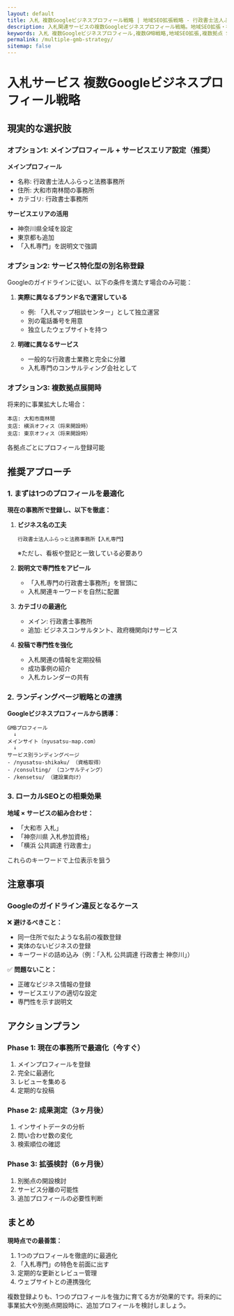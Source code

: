 ```yaml
---
layout: default
title: 入札 複数Googleビジネスプロフィール戦略 | 地域SEO拡張戦略 - 行政書士法人ふらっと法務事務所
description: 入札関連サービスの複数Googleビジネスプロフィール戦略。地域SEO拡張・複数拠点展開・サービス特化型プロフィール設定方法。神奈川県大和市の行政書士法人ふらっと法務事務所。
keywords: 入札 複数Googleビジネスプロフィール,複数GMB戦略,地域SEO拡張,複数拠点 SEO,サービス特化 GMB,行政書士 複数プロフィール,神奈川県,大和市
permalink: /multiple-gmb-strategy/
sitemap: false
---
```


# 入札サービス 複数Googleビジネスプロフィール戦略

## 現実的な選択肢

### オプション1: メインプロフィール + サービスエリア設定（推奨）

**メインプロフィール**
- 名称: 行政書士法人ふらっと法務事務所
- 住所: 大和市南林間の事務所
- カテゴリ: 行政書士事務所

**サービスエリアの活用**
- 神奈川県全域を設定
- 東京都も追加
- 「入札専門」を説明文で強調

### オプション2: サービス特化型の別名称登録

Googleのガイドラインに従い、以下の条件を満たす場合のみ可能：

1. **実際に異なるブランド名で運営している**
   - 例: 「入札マップ相談センター」として独立運営
   - 別の電話番号を用意
   - 独立したウェブサイトを持つ

2. **明確に異なるサービス**
   - 一般的な行政書士業務と完全に分離
   - 入札専門のコンサルティング会社として

### オプション3: 複数拠点展開時

将来的に事業拡大した場合：

```
本店: 大和市南林間
支店: 横浜オフィス（将来開設時）
支店: 東京オフィス（将来開設時）
```

各拠点ごとにプロフィール登録可能

## 推奨アプローチ

### 1. まずは1つのプロフィールを最適化

**現在の事務所で登録し、以下を徹底：**

1. **ビジネス名の工夫**
   ```
   行政書士法人ふらっと法務事務所【入札専門】
   ```
   ※ただし、看板や登記と一致している必要あり

2. **説明文で専門性をアピール**
   - 「入札専門の行政書士事務所」を冒頭に
   - 入札関連キーワードを自然に配置

3. **カテゴリの最適化**
   - メイン: 行政書士事務所
   - 追加: ビジネスコンサルタント、政府機関向けサービス

4. **投稿で専門性を強化**
   - 入札関連の情報を定期投稿
   - 成功事例の紹介
   - 入札カレンダーの共有

### 2. ランディングページ戦略との連携

**Googleビジネスプロフィールから誘導：**

```
GMBプロフィール
  ↓
メインサイト（nyusatsu-map.com）
  ↓
サービス別ランディングページ
- /nyusatsu-shikaku/ （資格取得）
- /consulting/ （コンサルティング）
- /kensetsu/ （建設業向け）
```

### 3. ローカルSEOとの相乗効果

**地域 × サービスの組み合わせ：**
- 「大和市 入札」
- 「神奈川県 入札参加資格」
- 「横浜 公共調達 行政書士」

これらのキーワードで上位表示を狙う

## 注意事項

### Googleのガイドライン違反となるケース

❌ **避けるべきこと：**
- 同一住所で似たような名前の複数登録
- 実体のないビジネスの登録
- キーワードの詰め込み（例：「入札 公共調達 行政書士 神奈川」）

✅ **問題ないこと：**
- 正確なビジネス情報の登録
- サービスエリアの適切な設定
- 専門性を示す説明文

## アクションプラン

### Phase 1: 現在の事務所で最適化（今すぐ）
1. メインプロフィールを登録
2. 完全に最適化
3. レビューを集める
4. 定期的な投稿

### Phase 2: 成果測定（3ヶ月後）
1. インサイトデータの分析
2. 問い合わせ数の変化
3. 検索順位の確認

### Phase 3: 拡張検討（6ヶ月後）
1. 別拠点の開設検討
2. サービス分離の可能性
3. 追加プロフィールの必要性判断

## まとめ

**現時点での最善策：**
1. 1つのプロフィールを徹底的に最適化
2. 「入札専門」の特色を前面に出す
3. 定期的な更新とレビュー管理
4. ウェブサイトとの連携強化

複数登録よりも、1つのプロフィールを強力に育てる方が効果的です。将来的に事業拡大や別拠点開設時に、追加プロフィールを検討しましょう。